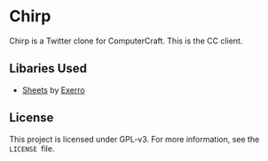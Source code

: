 # Chirp

Chirp is a Twitter clone for ComputerCraft. This is the CC client.

## Libaries Used

* [Sheets](https://github.com/Exerro/Sheets/) by [Exerro](https://github.com/Exerro/)

## License

This project is licensed under GPL-v3. For more information, see the `LICENSE `file.